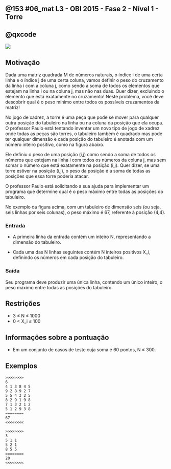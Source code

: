 ## @153 #06_mat L3 - OBI 2015 - Fase 2 - Nível 1 - Torre
## @qxcode
![](capa.png)

## Motivação

Dada uma matriz quadrada M de números naturais, o índice i de uma certa linha e o índice j de uma certa coluna, vamos definir o peso do cruzamento da linha i com a coluna j, como sendo a soma de todos os elementos que estejam na linha i ou na coluna j, mas não nas duas. Quer dizer, excluindo o elemento que está exatamente no cruzamento! Neste problema, você deve descobrir qual é o peso mínimo entre todos os possíveis cruzamentos da matriz!

No jogo de xadrez, a torre é uma peça que pode se mover para qualquer outra posição do tabuleiro na linha ou na coluna da posição que ela ocupa. O professor Paulo está tentando inventar um novo tipo de jogo de xadrez onde todas as peças são torres, o tabuleiro também é quadrado mas pode ter qualquer dimensão e cada posição do tabuleiro é anotada com um número inteiro positivo, como na figura abaixo.

Ele definiu o peso de uma posição (i,j) como sendo a soma de todos os números que estejam na linha i com todos os números da coluna j, mas sem somar o número que está exatamente na posição (i,j). Quer dizer, se uma torre estiver na posição (i,j), o peso da posição é a soma de todas as posições que essa torre poderia atacar.

O professor Paulo está solicitando a sua ajuda para implementar um programa que determine qual é o peso máximo entre todas as posições do tabuleiro.

No exemplo da figura acima, com um tabuleiro de dimensão seis (ou seja, seis linhas por seis colunas), o peso máximo é 67, referente à posição (4,4).

### Entrada

- A primeira linha da entrada contém um inteiro N, representando a dimensão do tabuleiro.

- Cada uma das N linhas seguintes contém N inteiros positivos X\_i, definindo os números em cada posição do tabuleiro.

### Saída

Seu programa deve produzir uma única linha, contendo um único inteiro, o peso máximo entre todas as posições do tabuleiro.

## Restrições

*   3 ≤ N ≤ 1000
*   0 < X\_i ≤ 100

## Informações sobre a pontuação

*   Em um conjunto de casos de teste cuja soma é 60 pontos, N ≤ 300.

## Exemplos

```
>>>>>>>>
6
4 1 3 8 4 5
9 2 8 9 2 7
5 5 4 3 2 5
8 2 9 1 9 8
7 1 3 2 1 2
5 1 2 9 3 8
========
67
<<<<<<<<

>>>>>>>>
3
5 1 1
5 2 1
8 5 5
========
20
<<<<<<<<
```

#

<!---
>>>>>>>> 0
10
97 98 4 18 54 71 43 16 77 33
96 62 53 23 70 66 18 55 16 87
26 65 47 85 49 31 80 66 34 86
26 15 24 8 96 12 6 69 69 60
33 10 52 6 63 20 19 56 75 80
3 69 85 89 6 50 38 51 67 16
36 76 50 43 60 75 89 16 1 1
32 24 96 14 20 19 78 94 23 69
36 48 46 67 91 5 97 64 56 74
83 88 100 23 79 57 55 45 12 57
========
1060
<<<<<<<<


>>>>>>>> 02
10
67 54 10 76 43 73 13 30 38 47
50 37 50 41 61 88 28 41 27 56
5 43 20 47 10 16 78 75 22 29
52 74 72 82 2 60 49 34 73 3
97 72 65 39 81 34 84 79 57 63
32 90 72 42 79 33 82 73 76 79
30 38 75 52 8 1 78 70 37 41
13 15 27 3 70 42 86 75 91 84
64 50 16 24 89 67 63 4 72 18
92 80 51 30 62 61 44 14 95 2
========
1145
<<<<<<<<


>>>>>>>> 03
10
25 93 61 91 24 65 38 22 93 57
9 93 22 3 70 14 65 9 63 80
94 81 44 11 73 91 90 100 66 42
16 67 70 65 33 5 29 84 10 12
73 44 17 14 93 23 67 44 44 11
76 66 64 81 4 78 34 14 85 82
42 81 84 63 10 70 78 51 94 92
24 6 88 43 20 35 3 73 55 68
66 65 60 47 81 96 51 78 40 69
13 61 2 38 15 88 30 61 43 77
========
1198
<<<<<<<<


>>>>>>>> 04
10
79 23 66 79 35 2 22 68 56 27
63 84 28 15 17 55 94 94 83 17
85 81 99 31 12 95 64 4 12 21
20 90 65 29 92 75 7 65 9 44
73 82 53 38 69 65 45 18 63 58
85 55 91 94 54 77 14 30 38 86
52 54 57 93 12 98 84 29 83 82
99 1 78 21 16 90 48 23 76 39
5 95 27 55 44 100 83 83 62 66
42 65 67 28 11 16 62 90 15 65
========
1213
<<<<<<<<


>>>>>>>> 05
10
100 100 100 100 100 100 100 100 100 100
100 73 30 32 37 75 60 60 42 26
100 97 84 42 87 89 96 19 37 91
100 12 10 73 96 53 52 90 71 20
100 87 92 48 11 79 31 32 85 9
100 67 6 91 58 24 14 22 66 79
100 71 83 55 10 24 55 71 58 93
100 3 84 49 84 78 27 51 44 71
100 18 52 50 24 42 19 64 100 13
100 48 44 40 74 91 42 9 53 52
========
1800
<<<<<<<<


>>>>>>>> 06
10
76 60 29 12 14 98 11 14 86 100
96 18 72 71 10 83 89 69 18 100
16 60 57 100 13 41 35 45 30 100
45 32 89 54 99 47 45 19 36 100
14 50 95 18 91 50 73 82 99 100
92 42 65 89 39 42 88 83 9 100
61 45 6 16 14 58 62 1 95 100
41 52 56 83 46 91 5 76 63 100
65 85 13 9 18 13 14 62 47 100
100 100 100 100 100 100 100 100 100 100
========
1800
<<<<<<<<


>>>>>>>> 07
10
100 100 100 100 100 100 100 100 100 100
100 75 60 82 9 93 47 24 1 48
100 82 24 61 67 84 22 2 12 84
100 100 93 83 85 52 99 82 40 8
100 2 23 28 23 62 39 13 48 54
100 49 57 23 61 94 55 34 61 52
100 25 72 98 75 34 49 38 57 66
100 39 98 27 35 2 17 69 4 96
100 43 45 73 63 74 33 79 86 83
100 38 82 43 75 58 47 97 11 66
========
1800
<<<<<<<<


>>>>>>>> 08
10
46 69 11 82 88 72 10 53 90 100
18 34 18 14 62 96 87 64 83 100
42 95 97 52 69 99 76 20 5 100
18 100 7 74 38 94 11 6 95 100
17 30 90 97 7 56 25 45 48 100
45 41 71 99 36 37 93 87 76 100
20 57 51 83 68 56 99 82 17 100
20 18 86 2 74 93 80 50 97 100
77 29 3 41 38 91 13 28 38 100
100 100 100 100 100 100 100 100 100 100
========
1800
<<<<<<<<
--->